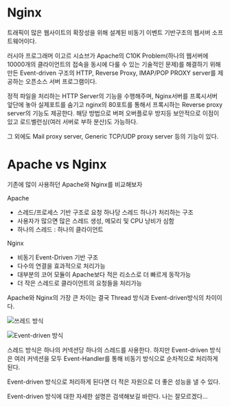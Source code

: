 # Nginx
트래픽이 많은 웹사이트의 확장성을 위해 설계된 비동기 이벤트 기반구조의 웹서버 소프트웨어이다.

러시아 프로그래머 이고르 시쇼브가 Apache의 C10K Problem(하나의 웹서버에 10000개의 클라이언트의 접속을 동시에 다룰 수 있는 기술적인 문제)를 해결하기 위해 만든 Event-driven 구조의 HTTP, Reverse Proxy, IMAP/POP PROXY server를 제공하는 오픈소스 서버 프로그램이다.

정적 파일을 처리하는 HTTP Server의 기능을 수행해주며, Nginx서버를 프록시서버 앞단에 놓아 실제포트를 숨기고 nginx의 80포트를 통해서 프록시하는 Reverse proxy server의 기능도 제공한다. 해당 방법으로 버퍼 오버플로우 방지등 보안적으로 이점이 있고 로드벨런싱(여러 서버로 부하 분산)도 가능하다.

그 외에도 Mail proxy server, Generic TCP/UDP proxy server 등의 기능이 있다.

# Apache vs Nginx
기존에 많이 사용하던 Apache와 Nginx를 비교해보자

Apache
* 스레드/프로세스 기반 구조로 요청 하나당 스레드 하나가 처리하는 구조
* 사용자가 많으면 많은 스레드 생성, 메모리 및 CPU 낭비가 심함
* 하나의 스레드 : 하나의 클라이언트

Nginx
* 비동기 Event-Driven 기반 구조
* 다수의 연결을 효과적으로 처리가능
* 대부분의 코어 모듈이 Apache보다 적은 리소스로 더 빠르게 동작가능
* 더 작은 스레드로 클라이언트의 요청들을 처리가능

Apache와 Nginx의 가장 큰 차이는 결국 Thread 방식과 Event-driven방식의 차이이다.

![쓰레드 방식](https://user-images.githubusercontent.com/42582516/104517420-4bd05080-5639-11eb-92a5-dc3f78cc5891.png)

![Event-driven 방식](https://mblogthumb-phinf.pstatic.net/MjAxNzAzMjZfMTM3/MDAxNDkwNDk1NjMxNzgy.OHZ33nerX_6Hc92Mg_xjr51acwwi1P_mq3SIl7Cuhisg.niRsQQVM5CwGpXKcdOxl3bkNsmfBkqGV1ajcBpV6CvQg.GIF.jhc9639/mighttpd_e02.gif.gif?type=w800)

스레드 방식은 하나의 커넥션당 하나의 스레드를 사용한다. 하지만 Event-driven 방식은 여러 커넥션을 모두 Event-Handler를 통해 비동기 방식으로 순차적으로 처리하게 된다.

Event-driven 방식으로 처리하게 된다면 더 적은 자원으로 더 좋은 성능을 낼 수 있다.

Event-driven 방식에 대한 자세한 설명은 검색해보길 바란다.   나는 잘모르겠다...


